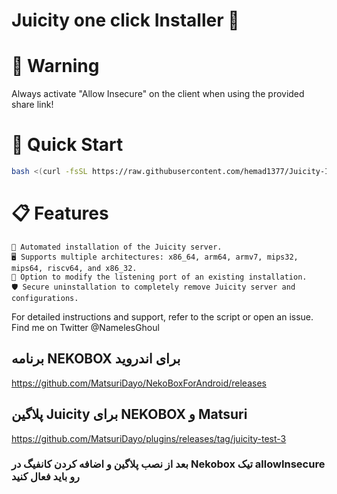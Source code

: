 # Juicity one click Installer 🚀

# 🚨 Warning

Always activate "Allow Insecure" on the client when using the provided share link!


# 🚀 Quick Start

```bash
bash <(curl -fsSL https://raw.githubusercontent.com/hemad1377/Juicity-Installer/main/juicity-installer.sh)

```

# 📋 Features

    🔧 Automated installation of the Juicity server.
    🖥️ Supports multiple architectures: x86_64, arm64, armv7, mips32, mips64, riscv64, and x86_32.
    🔄 Option to modify the listening port of an existing installation.
    🛡️ Secure uninstallation to completely remove Juicity server and configurations.

For detailed instructions and support, refer to the script or open an issue.
Find me on Twitter @NamelesGhoul

## برنامه NEKOBOX برای اندروید
https://github.com/MatsuriDayo/NekoBoxForAndroid/releases

## پلاگین Juicity برای NEKOBOX و Matsuri
https://github.com/MatsuriDayo/plugins/releases/tag/juicity-test-3

### بعد از نصب پلاگین و اضافه کردن کانفیگ در Nekobox تیک allowInsecure رو باید فعال کنید
